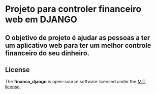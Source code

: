 # Projeto para controler financeiro web em DJANGO
## O objetivo de projeto é ajudar as pessoas a ter um aplicativo web para ter um melhor controle financeiro do seu dinheiro.


## License
The **financa_django** is open-source software licensed under the [MIT license](https://opensource.org/licenses/MIT).
